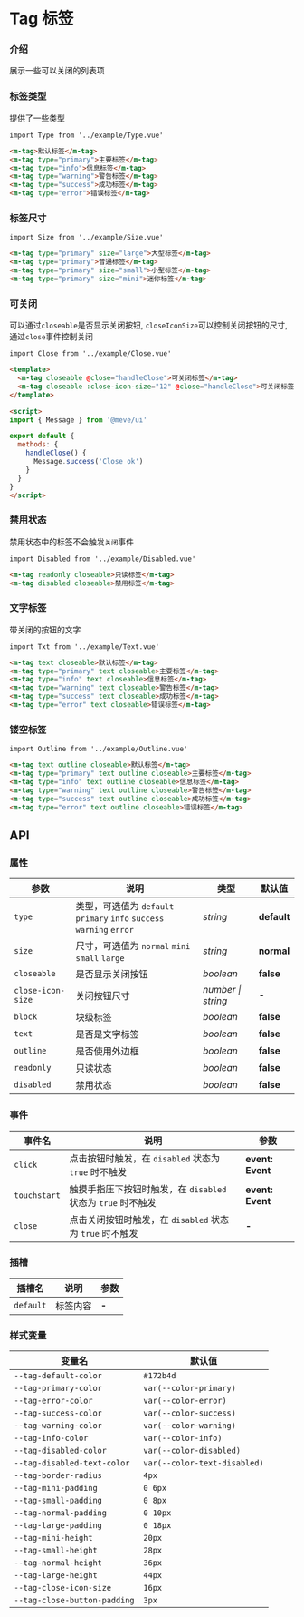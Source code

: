 # Tag 标签

### 介绍

展示一些可以关闭的列表项

### 标签类型

提供了一些类型

```vue
import Type from '../example/Type.vue'
```

```html
<m-tag>默认标签</m-tag>
<m-tag type="primary">主要标签</m-tag>
<m-tag type="info">信息标签</m-tag>
<m-tag type="warning">警告标签</m-tag>
<m-tag type="success">成功标签</m-tag>
<m-tag type="error">错误标签</m-tag>
```

### 标签尺寸

```vue
import Size from '../example/Size.vue'
```

```html
<m-tag type="primary" size="large">大型标签</m-tag>
<m-tag type="primary">普通标签</m-tag>
<m-tag type="primary" size="small">小型标签</m-tag>
<m-tag type="primary" size="mini">迷你标签</m-tag>
```

### 可关闭

可以通过`closeable`是否显示关闭按钮, `closeIconSize`可以控制关闭按钮的尺寸, 通过`close`事件控制关闭

```vue
import Close from '../example/Close.vue'
```

```html
<template>
  <m-tag closeable @close="handleClose">可关闭标签</m-tag>
  <m-tag closeable :close-icon-size="12" @close="handleClose">可关闭标签</m-tag>
</template>

<script>
import { Message } from '@meve/ui'

export default {
  methods: {
    handleClose() {
      Message.success('Close ok')
    }
  }
}  
</script>
```

### 禁用状态

禁用状态中的标签不会触发`关闭`事件

```vue
import Disabled from '../example/Disabled.vue'
```

```html
<m-tag readonly closeable>只读标签</m-tag>
<m-tag disabled closeable>禁用标签</m-tag>
```

### 文字标签

带关闭的按钮的文字

```vue
import Txt from '../example/Text.vue'
```

```html
<m-tag text closeable>默认标签</m-tag>
<m-tag type="primary" text closeable>主要标签</m-tag>
<m-tag type="info" text closeable>信息标签</m-tag>
<m-tag type="warning" text closeable>警告标签</m-tag>
<m-tag type="success" text closeable>成功标签</m-tag>
<m-tag type="error" text closeable>错误标签</m-tag>
```

### 镂空标签

```vue
import Outline from '../example/Outline.vue'
```

```html
<m-tag text outline closeable>默认标签</m-tag>
<m-tag type="primary" text outline closeable>主要标签</m-tag>
<m-tag type="info" text outline closeable>信息标签</m-tag>
<m-tag type="warning" text outline closeable>警告标签</m-tag>
<m-tag type="success" text outline closeable>成功标签</m-tag>
<m-tag type="error" text outline closeable>错误标签</m-tag>
```

## API

### 属性

| 参数 | 说明 | 类型 | 默认值 | 
| --- | --- | --- | --- | 
| `type` | 类型，可选值为 `default` `primary` `info` `success` `warning` `error` | _string_ | **default** |
| `size` | 尺寸，可选值为 `normal` `mini` `small` `large` | _string_ | **normal** |
| `closeable` | 是否显示关闭按钮 | _boolean_ | **false** |
| `close-icon-size` | 关闭按钮尺寸 | _number \| string_ | **-** |
| `block` | 块级标签 | _boolean_ | **false** | 
| `text` | 是否是文字标签 | _boolean_ | **false** | 
| `outline` | 是否使用外边框 | _boolean_ | **false** |
| `readonly` | 只读状态 | _boolean_ | **false** |
| `disabled` | 禁用状态 | _boolean_ | **false** |

### 事件

| 事件名 | 说明 | 参数 |
| --- | --- | --- |
| `click` | 点击按钮时触发，在 `disabled` 状态为 `true` 时不触发 | **event: Event** |
| `touchstart` | 触摸手指压下按钮时触发，在 `disabled` 状态为 `true` 时不触发 | **event: Event** |
| `close` | 点击关闭按钮时触发，在 `disabled` 状态为 `true` 时不触发 | **-** |

### 插槽

| 插槽名 | 说明 | 参数 |
| --- | --- | --- |
| `default` | 标签内容 | **-** |

### 样式变量

| 变量名 | 默认值 |
| --- | --- |
| `--tag-default-color` | `#172b4d` |
| `--tag-primary-color` | `var(--color-primary)` |
| `--tag-error-color` | `var(--color-error)` |
| `--tag-success-color` | `var(--color-success)` |
| `--tag-warning-color` | `var(--color-warning)` |
| `--tag-info-color` | `var(--color-info)` |
| `--tag-disabled-color` | `var(--color-disabled)` |
| `--tag-disabled-text-color` | `var(--color-text-disabled)` |
| `--tag-border-radius` | `4px` |
| `--tag-mini-padding` | `0 6px` |
| `--tag-small-padding` | `0 8px` |
| `--tag-normal-padding` | `0 10px` |
| `--tag-large-padding` | `0 18px` |
| `--tag-mini-height` | `20px` |
| `--tag-small-height` | `28px` |
| `--tag-normal-height` | `36px` |
| `--tag-large-height` | `44px` |
| `--tag-close-icon-size` | `16px` |
| `--tag-close-button-padding` | `3px` |

